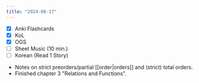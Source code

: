 ```yaml
---
title: "2024-08-17"
---
```


- [x] Anki Flashcards
- [x] KoL
- [x] OGS
- [ ] Sheet Music (10 min.)
- [ ] Korean (Read 1 Story)

* Notes on strict preorders/partial [[order|orders]] and (strict) total orders.
* Finished chapter 3 "Relations and Functions".